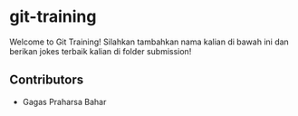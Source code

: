 # git-training

Welcome to Git Training!
Silahkan tambahkan nama kalian di bawah ini dan berikan jokes terbaik kalian di folder submission!

## Contributors

- Gagas Praharsa Bahar
